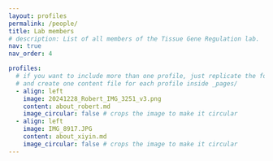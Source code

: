 ```yaml
---
layout: profiles
permalink: /people/
title: Lab members
# description: List of all members of the Tissue Gene Regulation lab.
nav: true
nav_order: 4

profiles:
  # if you want to include more than one profile, just replicate the following block
  # and create one content file for each profile inside _pages/
  - align: left
    image: 20241228_Robert_IMG_3251_v3.png
    content: about_robert.md
    image_circular: false # crops the image to make it circular
  - align: left
    image: IMG_8917.JPG
    content: about_xiyin.md
    image_circular: false # crops the image to make it circular
---
```

